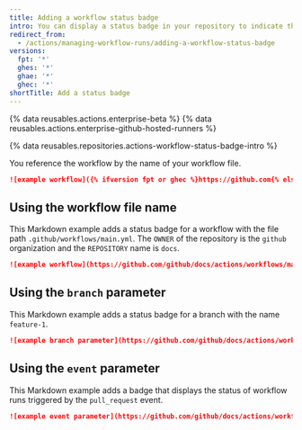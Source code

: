 ```yaml
---
title: Adding a workflow status badge
intro: You can display a status badge in your repository to indicate the status of your workflows.
redirect_from:
  - /actions/managing-workflow-runs/adding-a-workflow-status-badge
versions:
  fpt: '*'
  ghes: '*'
  ghae: '*'
  ghec: '*'
shortTitle: Add a status badge
---
```


{% data reusables.actions.enterprise-beta %}
{% data reusables.actions.enterprise-github-hosted-runners %}

{% data reusables.repositories.actions-workflow-status-badge-intro %}

You reference the workflow by the name of your workflow file.

```markdown
![example workflow]({% ifversion fpt or ghec %}https://github.com{% else %}<HOSTNAME>{% endif %}/<OWNER>/<REPOSITORY>/actions/workflows/<WORKFLOW_FILE>/badge.svg)
```
## Using the workflow file name

This Markdown example adds a status badge for a workflow with the file path `.github/workflows/main.yml`. The `OWNER` of the repository is the `github` organization and the `REPOSITORY` name is `docs`.

```markdown
![example workflow](https://github.com/github/docs/actions/workflows/main.yml/badge.svg)
```

## Using the `branch` parameter

This Markdown example adds a status badge for a branch with the name `feature-1`.

```markdown
![example branch parameter](https://github.com/github/docs/actions/workflows/main.yml/badge.svg?branch=feature-1)
```

## Using the `event` parameter

This Markdown example adds a badge that displays the status of workflow runs triggered by the `pull_request` event.

```markdown
![example event parameter](https://github.com/github/docs/actions/workflows/main.yml/badge.svg?event=pull_request)
```
